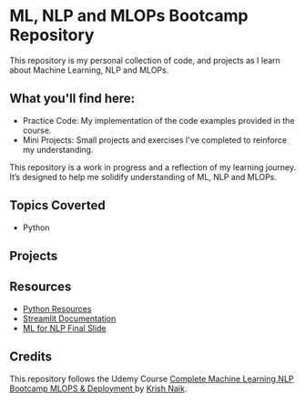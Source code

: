 # ML, NLP and MLOPs Bootcamp Repository

This repository is my personal collection of code, and projects as I learn about Machine Learning, NLP and MLOPs.

## What you'll find here:

- Practice Code: My implementation of the code examples provided in the course.
- Mini Projects: Small projects and exercises I've completed to reinforce my understanding.

This repository is a work in progress and a reflection of my learning journey. It’s designed to help me solidify understanding of ML, NLP and MLOPs.

## Topics Coverted

- Python

## Projects

## Resources

- [Python Resources](https://github.com/krishnaik06/Complete-Python-Bootcamp)
- [Streamlit Documentation](https://streamlit.io/)
- [ML for NLP Final Slide](https://drive.google.com/file/d/1dx8bKodsiUCEbx3YpMgURMSgKXfppSWk/view?usp=sharing)

## Credits

This repository follows the Udemy Course [Complete Machine Learning,NLP Bootcamp MLOPS & Deployment
](https://www.udemy.com/course/complete-machine-learning-nlp-bootcamp-mlops-deployment) by [Krish Naik](https://www.udemy.com/user/krish-naik/).
